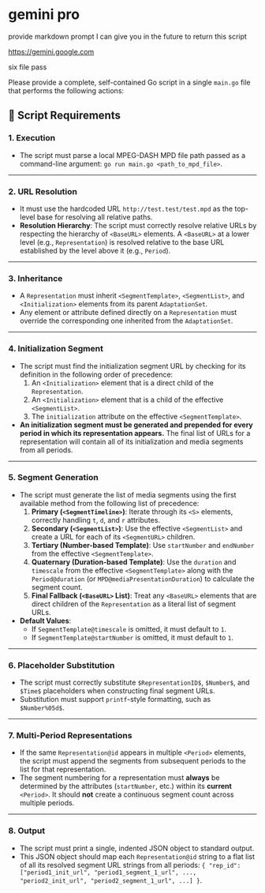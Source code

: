 # gemini pro

provide markdown prompt I can give you in the future to return this script

https://gemini.google.com

six file pass

Please provide a complete, self-contained Go script in a single `main.go` file
that performs the following actions:

## 📜 Script Requirements

### 1. Execution
* The script must parse a local MPEG-DASH MPD file path passed as a command-line argument: `go run main.go <path_to_mpd_file>`.

---
### 2. URL Resolution
* It must use the hardcoded URL `http://test.test/test.mpd` as the top-level base for resolving all relative paths.
* **Resolution Hierarchy**: The script must correctly resolve relative URLs by respecting the hierarchy of `<BaseURL>` elements. A `<BaseURL>` at a lower level (e.g., `Representation`) is resolved relative to the base URL established by the level above it (e.g., `Period`).

---
### 3. Inheritance
* A `Representation` must inherit `<SegmentTemplate>`, `<SegmentList>`, and `<Initialization>` elements from its parent `AdaptationSet`.
* Any element or attribute defined directly on a `Representation` must override the corresponding one inherited from the `AdaptationSet`.

---
### 4. Initialization Segment
* The script must find the initialization segment URL by checking for its definition in the following order of precedence:
    1.  An `<Initialization>` element that is a direct child of the `Representation`.
    2.  An `<Initialization>` element that is a child of the effective `<SegmentList>`.
    3.  The `initialization` attribute on the effective `<SegmentTemplate>`.
* **An initialization segment must be generated and prepended for every period in which its representation appears.** The final list of URLs for a representation will contain all of its initialization and media segments from all periods.

---
### 5. Segment Generation
* The script must generate the list of media segments using the first available method from the following list of precedence:
    1.  **Primary (`<SegmentTimeline>`)**: Iterate through its `<S>` elements, correctly handling `t`, `d`, and `r` attributes.
    2.  **Secondary (`<SegmentList>`)**: Use the effective `<SegmentList>` and create a URL for each of its `<SegmentURL>` children.
    3.  **Tertiary (Number-based Template)**: Use `startNumber` and `endNumber` from the effective `<SegmentTemplate>`.
    4.  **Quaternary (Duration-based Template)**: Use the `duration` and `timescale` from the effective `<SegmentTemplate>` along with the `Period@duration` (or `MPD@mediaPresentationDuration`) to calculate the segment count.
    5.  **Final Fallback (`<BaseURL>` List)**: Treat any `<BaseURL>` elements that are direct children of the `Representation` as a literal list of segment URLs.
* **Default Values**:
    * If `SegmentTemplate@timescale` is omitted, it must default to `1`.
    * If `SegmentTemplate@startNumber` is omitted, it must default to `1`.

---
### 6. Placeholder Substitution
* The script must correctly substitute `$RepresentationID$`, `$Number$`, and `$Time$` placeholders when constructing final segment URLs.
* Substitution must support `printf`-style formatting, such as `$Number%05d$`.

---
### 7. Multi-Period Representations
* If the same `Representation@id` appears in multiple `<Period>` elements, the script must append the segments from subsequent periods to the list for that representation.
* The segment numbering for a representation must **always** be determined by the attributes (`startNumber`, etc.) within its **current** `<Period>`. It should **not** create a continuous segment count across multiple periods.

---
### 8. Output
* The script must print a single, indented JSON object to standard output.
* This JSON object should map each `Representation@id` string to a flat list of all its resolved segment URL strings from all periods: `{ "rep_id": ["period1_init_url", "period1_segment_1_url", ..., "period2_init_url", "period2_segment_1_url", ...] }`.
